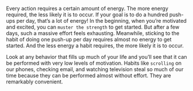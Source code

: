 Every action requires a certain amount of energy. The more energy
required, the less likely it is to occur. If your goal is to do a hundred
push-ups per day, that’s a lot of energy! In the beginning, when you’re
motivated and excited, you can `muster the strength` to get started. But
after a few days, such a massive effort feels exhausting. Meanwhile,
sticking to the habit of doing one push-up per day requires almost no
energy to get started. And the less energy a habit requires, the more
likely it is to occur.

Look at any behavior that fills up much of your life and you’ll see
that it can be performed with very low levels of motivation. Habits like
`scrolling` on our phones, checking email, and watching television steal
so much of our time because they can be performed almost without
effort. They are remarkably convenient.